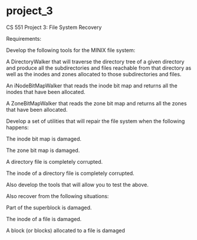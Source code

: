 # project_3

CS 551 Project 3: File System Recovery

Requirements:

Develop the following tools for the MINIX file system:

A DirectoryWalker that will traverse the directory tree of a given directory and produce all the subdirectories and 
files reachable from that directory as well as the inodes and zones allocated to those subdirectories and files.

An iNodeBitMapWalker that reads the inode bit map and returns all the inodes that have been allocated.

A ZoneBitMapWalker that reads the zone bit map and returns all the zones that have been allocated.

Develop a set of utilities that will repair the file system when the following happens:

The inode bit map is damaged.

The zone bit map is damaged.

A directory file is completely corrupted.

The inode of a directory file is completely corrupted.

Also develop the tools that will allow you to test the above.

Also recover from the following situations:

Part of the superblock is damaged.

The inode of a file is damaged.

A block (or blocks) allocated to a file is damaged

